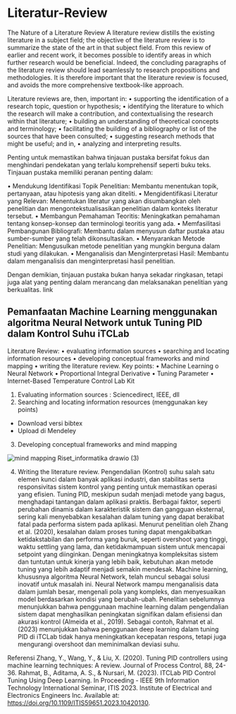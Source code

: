 # Literatur-Review
The Nature of a Literature Review
A literature review distills the existing literature in a subject field; the objective of the literature review is to summarize the state of the art in that subject field. 
From this review of earlier and recent work, it becomes possible to identify areas in which further research would be beneficial. Indeed, the concluding 
paragraphs of the literature review should lead seamlessly to research propositions and methodologies. It is therefore important that the literature 
review is focused, and avoids the more comprehensive textbook-like approach.

Literature reviews are, then, important in:
• supporting the identification of a research topic, question or hypothesis;
• identifying the literature to which the research will make a contribution, and contextualising the research within that literature;
• building an understanding of theoretical concepts and terminology;
• facilitating the building of a bibliography or list of the sources that have been consulted;
• suggesting research methods that might be useful; and in,
• analyzing and interpreting results.

Penting untuk memastikan bahwa tinjauan pustaka bersifat fokus dan menghindari pendekatan yang terlalu komprehensif seperti buku teks. Tinjauan pustaka memiliki peranan penting dalam:

• Mendukung Identifikasi Topik Penelitian: Membantu menentukan topik, pertanyaan, atau hipotesis yang akan diteliti.
• Mengidentifikasi Literatur yang Relevan: Menentukan literatur yang akan disumbangkan oleh penelitian dan mengontekstualisasikan penelitian dalam konteks literatur tersebut.
• Membangun Pemahaman Teoritis: Meningkatkan pemahaman tentang konsep-konsep dan terminologi teoritis yang ada.
• Memfasilitasi Pembangunan Bibliografi: Membantu dalam menyusun daftar pustaka atau sumber-sumber yang telah dikonsultasikan.
• Menyarankan Metode Penelitian: Mengusulkan metode penelitian yang mungkin berguna dalam studi yang dilakukan.
• Menganalisis dan Menginterpretasi Hasil: Membantu dalam menganalisis dan menginterpretasi hasil penelitian.

Dengan demikian, tinjauan pustaka bukan hanya sekadar ringkasan, tetapi juga alat yang penting dalam merancang dan melaksanakan penelitian yang berkualitas.
link 


## Pemanfaatan Machine Learning menggunakan algoritma Neural Network untuk Tuning PID dalam Kontrol Suhu iTCLab

Literature Review:
•	evaluating information sources
•	searching and locating information resources
•	developing conceptual frameworks and mind mapping
•	writing the literature review.
Key points: 
•	Machine Learning
o	Neural Network
•	Proportional Integral Derivative
•	Tuning Parameter
•	Internet-Based Temperature Control Lab Kit

1.	Evaluating information sources : Sciencedirect, IEEE, dll
2.	Searching and locating information resources (menggunakan key points)
-	Download versi bibtex
-	Upload di Mendeley

3.	Developing conceptual frameworks and mind mapping

 
![mind mapping Riset_informatika drawio (3)](https://github.com/user-attachments/assets/37c97c75-399c-4a71-a182-9015754964b5)


4.	Writing the literature review.
Pengendalian (Kontrol) suhu salah satu elemen kunci dalam banyak aplikasi industri, dan stabilitas serta responsivitas sistem kontrol yang penting untuk memastikan operasi yang efisien. Tuning PID, meskipun sudah menjadi metode yang bagus, menghadapi tantangan dalam aplikasi praktis. Berbagai faktor, seperti perubahan dinamis dalam karakteristik sistem dan gangguan eksternal, sering kali menyebabkan kesalahan dalam tuning yang dapat berakibat fatal pada performa sistem pada aplikasi.
Menurut penelitian oleh Zhang et al. (2020), kesalahan dalam proses tuning dapat mengakibatkan ketidakstabilan dan performa yang buruk, seperti overshoot yang tinggi, waktu settling yang lama, dan ketidakmampuan sistem untuk mencapai setpoint yang diinginkan. Dengan meningkatnya kompleksitas sistem dan tuntutan untuk kinerja yang lebih baik, kebutuhan akan metode tuning yang lebih adaptif menjadi semakin mendesak.
Machine learning, khususnya algoritma Neural Network, telah muncul sebagai solusi inovatif untuk masalah ini. Neural Network mampu menganalisis data dalam jumlah besar, mengenali pola yang kompleks, dan menyesuaikan model berdasarkan kondisi yang berubah-ubah. Penelitian sebelumnya menunjukkan bahwa penggunaan machine learning dalam pengendalian sistem dapat menghasilkan peningkatan signifikan dalam efisiensi dan akurasi kontrol (Almeida et al., 2019). Sebagai contoh, Rahmat et al. (2023) menunjukkan bahwa penggunaan deep learning dalam tuning PID di iTCLab tidak hanya meningkatkan kecepatan respons, tetapi juga mengurangi overshoot dan meminimalkan deviasi suhu.

Referensi
Zhang, Y., Wang, Y., & Liu, X. (2020). Tuning PID controllers using machine learning techniques: A review. Journal of Process Control, 88, 24-36.
Rahmat, B., Aditama, A. S., & Nursari, M. (2023). ITCLab PID Control Tuning Using Deep Learning. In Proceeding - IEEE 9th Information Technology International Seminar, ITIS 2023. Institute of Electrical and Electronics Engineers Inc. Available at: https://doi.org/10.1109/ITIS59651.2023.10420130.
